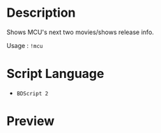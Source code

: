 # Description
Shows MCU's next two movies/shows release info.

Usage : ` !mcu `

# Script Language
- ` BDScript 2 `

# Preview

